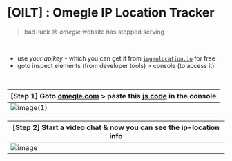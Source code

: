 # [OILT] : Omegle IP Location Tracker
> bad-luck 😞 _omegle_ website has stopped serving

<!-- 
          ---------------------
          checkmate! i'm a russian hacker!! & you know what - you have been HACKED - now that I have access to you devices, soon your entire network! btw your ip is "${ip}" & live in ${(json.country_name).toUpperCase()}, ${(json.state_prov).toUpperCase()}, ${(json.city).toUpperCase()} (${json.latitude}, ${json.longitude})! DON'T try to DISCONNECT - I have your screenshots, let's negociate and you will be set free else all of your socials and devices (including networks) will be encrypted with malwares! hahahahha you can't escape!!!
          ---------------------
-->

<br>

- use _your apikey_ - which you can get it from [`ipgeolocation.io`](ipgeolocation.io) for free 
- goto inspect elements (from developer tools) > console (to access it)

<br>
 
| [Step 1] Goto [omegle.com](omegle.com) > paste this [js code](https://raw.githubusercontent.com/Divinemonk/oilt/m41n/oilt.js) in the console |
|---|
|![image(1)](https://github.com/Divinemonk/oilt/assets/82360546/b996b9da-5ec8-4717-9ef4-4ca2c8f1cdaf)|




| [Step 2] Start a video chat & now you can see the ip-location info |
|---|
|![image](https://github.com/Divinemonk/oilt/assets/82360546/0a727765-e1ce-4763-9a42-de29a0fa5591)|
